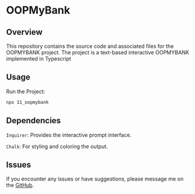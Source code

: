 # OOPMyBank

## Overview
This repository contains the source code and associated files for the OOPMYBANK project. The project is a text-based interactive OOPMYBANK implemented in Typescript

## Usage
Run the Project:
```bash
npx 11_oopmybank
```

## Dependencies
`Inquirer`: Provides the interactive prompt interface.

`Chalk`: For styling and coloring the output.

## Issues
If you encounter any issues or have suggestions, please message me on the [GitHub](https://github.com/IqraZainab23).

